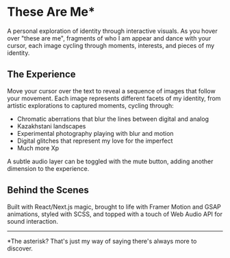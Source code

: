 # These Are Me*



A personal exploration of identity through interactive visuals. As you hover over "these are me", fragments of who I am appear and dance with your cursor, each image cycling through moments, interests, and pieces of my identity.

## The Experience
Move your cursor over the text to reveal a sequence of images that follow your movement. Each image represents different facets of my identity, from artistic explorations to captured moments, cycling through:
- Chromatic aberrations that blur the lines between digital and analog
- Kazakhstani landscapes 
- Experimental photography playing with blur and motion
- Digital glitches that represent my love for the imperfect
- Much more Xp

A subtle audio layer can be toggled with the mute button, adding another dimension to the experience.

## Behind the Scenes
Built with React/Next.js magic, brought to life with Framer Motion and GSAP animations, styled with SCSS, and topped with a touch of Web Audio API for sound interaction.

---
*The asterisk? That's just my way of saying there's always more to discover.